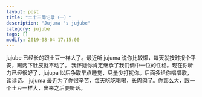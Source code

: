 ```yaml
---
layout: post
title: "二十三周记录（一）"
description: "Jujuma 's jujube"
category: jujube
tags: []
modify: 2019-08-04 17:15:00
---
```


   jujube 已经长的跟土豆一样大了。最近听 jujuma 说你比较懒，每天就按时报个平安，踢两下肚皮就不动了。
 我怀疑你肯定继承了我们俩中一位的性格。现在你听力已经很好了，jujupa 以后争取早点睡觉，尽量少打扰你。后面多给你唱唱歌，读读诗。
 jujuma 最近为了你很辛苦，每天吃吃喝喝，长肉肉了。你那么大，跟一个土豆一样大，出来之后要听话。

